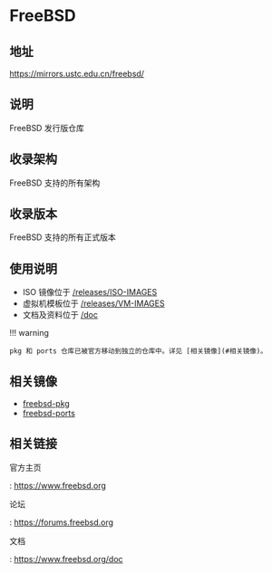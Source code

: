# FreeBSD

## 地址

<https://mirrors.ustc.edu.cn/freebsd/>

## 说明

FreeBSD 发行版仓库

## 收录架构

FreeBSD 支持的所有架构

## 收录版本

FreeBSD 支持的所有正式版本

## 使用说明

- ISO 镜像位于
    [/releases/ISO-IMAGES](http://mirrors.ustc.edu.cn/freebsd/releases/ISO-IMAGES)
- 虚拟机模板位于
    [/releases/VM-IMAGES](http://mirrors.ustc.edu.cn/freebsd/releases/VM-IMAGES)
- 文档及资料位于 [/doc](http://mirrors.ustc.edu.cn/freebsd/doc)

!!! warning

    pkg 和 ports 仓库已被官方移动到独立的仓库中。详见 [相关镜像](#相关镜像)。

## 相关镜像

- [freebsd-pkg](freebsd-pkg.md)
- [freebsd-ports](freebsd-ports.md)

## 相关链接

官方主页

:   <https://www.freebsd.org>

论坛

:   <https://forums.freebsd.org>

文档

:   <https://www.freebsd.org/doc>

